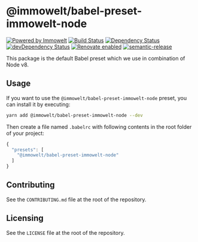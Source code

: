 # @immowelt/babel-preset-immowelt-node

[![Powered by Immowelt](https://img.shields.io/badge/powered%20by-immowelt-yellow.svg?colorB=ffb200)](https://stackshare.io/immowelt-group/)
[![Build Status](https://travis-ci.org/ImmoweltGroup/babel-preset-immowelt-node.svg?branch=master)](https://travis-ci.org/ImmoweltGroup/babel-preset-immowelt-node)
[![Dependency Status](https://david-dm.org/ImmoweltGroup/babel-preset-immowelt-node.svg)](https://david-dm.org/ImmoweltGroup/babel-preset-immowelt-node)
[![devDependency Status](https://david-dm.org/ImmoweltGroup/babel-preset-immowelt-node/dev-status.svg)](https://david-dm.org/ImmoweltGroup/babel-preset-immowelt-node#info=devDependencies&view=table)
[![Renovate enabled](https://img.shields.io/badge/renovate-enabled-brightgreen.svg)](https://renovateapp.com/)
[![semantic-release](https://img.shields.io/badge/%20%20%F0%9F%93%A6%F0%9F%9A%80-semantic--release-e10079.svg)](https://github.com/semantic-release/semantic-release)

This package is the default Babel preset which we use in combination of Node v8.

## Usage

If you want to use the `@immowelt/babel-preset-immowelt-node` preset, you can install it by executing:

```sh
yarn add @immowelt/babel-preset-immowelt-node --dev
```

Then create a file named `.babelrc` with following contents in the root folder of your project:

```js
{
  "presets": [
    "@immowelt/babel-preset-immowelt-node"
  ]
}
```

## Contributing

See the `CONTRIBUTING.md` file at the root of the repository.

## Licensing

See the `LICENSE` file at the root of the repository.
